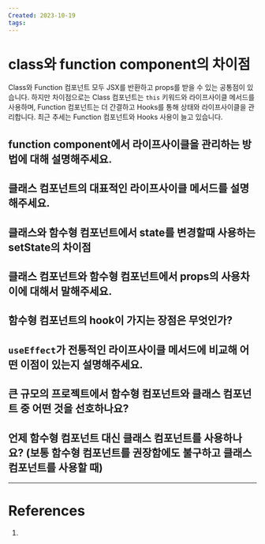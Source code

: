 ```yaml
---
Created: 2023-10-19
tags:
---
```

# class와 function component의 차이점
Class와 Function 컴포넌트 모두 JSX를 반환하고 props를 받을 수 있는 공통점이 있습니다. 하지만 차이점으로는 Class 컴포넌트는 `this` 키워드와 라이프사이클 메서드를 사용하며, Function 컴포넌트는 더 간결하고 Hooks를 통해 상태와 라이프사이클을 관리합니다. 최근 추세는 Function 컴포넌트와 Hooks 사용이 늘고 있습니다.
## function component에서 라이프사이클을 관리하는 방법에 대해 설명해주세요.
## 클래스 컴포넌트의 대표적인 라이프사이클 메서드를 설명해주세요.
## 클래스와 함수형 컴포넌트에서 state를 변경할때 사용하는 setState의 차이점
## 클래스 컴포넌트와 함수형 컴포넌트에서 props의 사용차이에 대해서 말해주세요.
## 함수형 컴포넌트의 hook이 가지는 장점은 무엇인가?
## `useEffect`가 전통적인 라이프사이클 메서드에 비교해 어떤 이점이 있는지 설명해주세요.
## 큰 규모의 프로젝트에서 함수형 컴포넌트와 클래스 컴포넌트 중 어떤 것을 선호하나요?
## 언제 함수형 컴포넌트 대신 클래스 컴포넌트를 사용하나요? (보통 함수형 컴포넌트를 권장함에도 불구하고 클래스 컴포넌트를 사용할 때)

---
# References
1. 